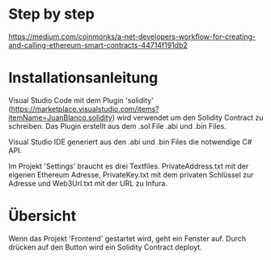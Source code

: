 # Step by step
https://medium.com/coinmonks/a-net-developers-workflow-for-creating-and-calling-ethereum-smart-contracts-44714f191db2

# Installationsanleitung
Visual Studio Code mit dem Plugin 'solidity' (https://marketplace.visualstudio.com/items?itemName=JuanBlanco.solidity) wird verwendet um den Solidity Contract zu schreiben. Das Plugin erstellt aus dem .sol File .abi und .bin Files.

Visual Studio IDE generiert aus den .abi und .bin Files die notwendige C# API.

Im Projekt 'Settings' braucht es drei Textfiles. PrivateAddress.txt mit der eigenen Ethereum Adresse, PrivateKey.txt mit dem privaten Schlüssel zur Adresse und Web3Url.txt mit der URL zu Infura.

# Übersicht
Wenn das Projekt 'Frontend' gestartet wird, geht ein Fenster auf. Durch drücken auf den Button wird ein Solidity Contract deployt.
